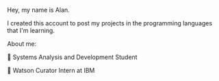 Hey, my name is Alan.

I created this account to post my projects in the programming languages that I'm learning.

About me:

:rocket: Systems Analysis and Development Student

:rocket: Watson Curator Intern at IBM
